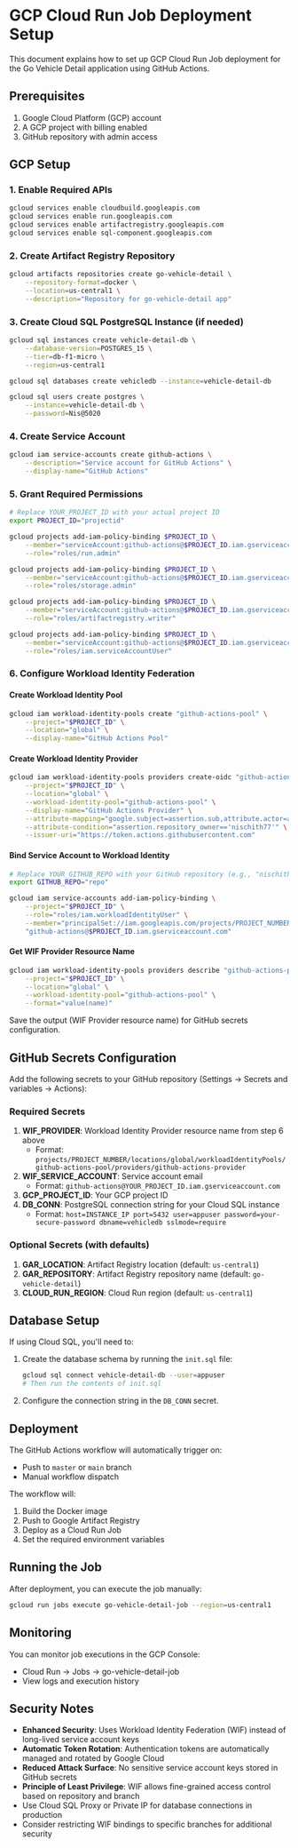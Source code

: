 # GCP Cloud Run Job Deployment Setup

This document explains how to set up GCP Cloud Run Job deployment for the Go Vehicle Detail application using GitHub Actions.

## Prerequisites

1. Google Cloud Platform (GCP) account
2. A GCP project with billing enabled
3. GitHub repository with admin access

## GCP Setup

### 1. Enable Required APIs

```bash
gcloud services enable cloudbuild.googleapis.com
gcloud services enable run.googleapis.com
gcloud services enable artifactregistry.googleapis.com
gcloud services enable sql-component.googleapis.com
```

### 2. Create Artifact Registry Repository

```bash
gcloud artifacts repositories create go-vehicle-detail \
    --repository-format=docker \
    --location=us-central1 \
    --description="Repository for go-vehicle-detail app"
```

### 3. Create Cloud SQL PostgreSQL Instance (if needed)

```bash
gcloud sql instances create vehicle-detail-db \
    --database-version=POSTGRES_15 \
    --tier=db-f1-micro \
    --region=us-central1

gcloud sql databases create vehicledb --instance=vehicle-detail-db

gcloud sql users create postgres \
    --instance=vehicle-detail-db \
    --password=Nis@5020
```

### 4. Create Service Account

```bash
gcloud iam service-accounts create github-actions \
    --description="Service account for GitHub Actions" \
    --display-name="GitHub Actions"
```

### 5. Grant Required Permissions

```bash
# Replace YOUR_PROJECT_ID with your actual project ID
export PROJECT_ID="projectid"

gcloud projects add-iam-policy-binding $PROJECT_ID \
    --member="serviceAccount:github-actions@$PROJECT_ID.iam.gserviceaccount.com" \
    --role="roles/run.admin"

gcloud projects add-iam-policy-binding $PROJECT_ID \
    --member="serviceAccount:github-actions@$PROJECT_ID.iam.gserviceaccount.com" \
    --role="roles/storage.admin"

gcloud projects add-iam-policy-binding $PROJECT_ID \
    --member="serviceAccount:github-actions@$PROJECT_ID.iam.gserviceaccount.com" \
    --role="roles/artifactregistry.writer"

gcloud projects add-iam-policy-binding $PROJECT_ID \
    --member="serviceAccount:github-actions@$PROJECT_ID.iam.gserviceaccount.com" \
    --role="roles/iam.serviceAccountUser"
```

### 6. Configure Workload Identity Federation

#### Create Workload Identity Pool

```bash
gcloud iam workload-identity-pools create "github-actions-pool" \
    --project="$PROJECT_ID" \
    --location="global" \
    --display-name="GitHub Actions Pool"
```

#### Create Workload Identity Provider

```bash
gcloud iam workload-identity-pools providers create-oidc "github-actions-provider" \
    --project="$PROJECT_ID" \
    --location="global" \
    --workload-identity-pool="github-actions-pool" \
    --display-name="GitHub Actions Provider" \
    --attribute-mapping="google.subject=assertion.sub,attribute.actor=assertion.actor,attribute.repository=assertion.repository" \
    --attribute-condition="assertion.repository_owner=='nischith77'" \
    --issuer-uri="https://token.actions.githubusercontent.com"
```

#### Bind Service Account to Workload Identity

```bash
# Replace YOUR_GITHUB_REPO with your GitHub repository (e.g., "nischith77/go-vehicle-detail")
export GITHUB_REPO="repo"

gcloud iam service-accounts add-iam-policy-binding \
    --project="$PROJECT_ID" \
    --role="roles/iam.workloadIdentityUser" \
    --member="principalSet://iam.googleapis.com/projects/PROJECT_NUMBER/locations/global/workloadIdentityPools/github-actions-pool/attribute.repository/$GITHUB_REPO" \
    "github-actions@$PROJECT_ID.iam.gserviceaccount.com"
```

#### Get WIF Provider Resource Name

```bash
gcloud iam workload-identity-pools providers describe "github-actions-provider" \
    --project="$PROJECT_ID" \
    --location="global" \
    --workload-identity-pool="github-actions-pool" \
    --format="value(name)"
```

Save the output (WIF Provider resource name) for GitHub secrets configuration.

## GitHub Secrets Configuration

Add the following secrets to your GitHub repository (Settings → Secrets and variables → Actions):

### Required Secrets

1. **WIF_PROVIDER**: Workload Identity Provider resource name from step 6 above
   - Format: `projects/PROJECT_NUMBER/locations/global/workloadIdentityPools/github-actions-pool/providers/github-actions-provider`
2. **WIF_SERVICE_ACCOUNT**: Service account email
   - Format: `github-actions@YOUR_PROJECT_ID.iam.gserviceaccount.com`
3. **GCP_PROJECT_ID**: Your GCP project ID
4. **DB_CONN**: PostgreSQL connection string for your Cloud SQL instance
   - Format: `host=INSTANCE_IP port=5432 user=appuser password=your-secure-password dbname=vehicledb sslmode=require`

### Optional Secrets (with defaults)

1. **GAR_LOCATION**: Artifact Registry location (default: `us-central1`)
2. **GAR_REPOSITORY**: Artifact Registry repository name (default: `go-vehicle-detail`)
3. **CLOUD_RUN_REGION**: Cloud Run region (default: `us-central1`)

## Database Setup

If using Cloud SQL, you'll need to:

1. Create the database schema by running the `init.sql` file:

   ```bash
   gcloud sql connect vehicle-detail-db --user=appuser
   # Then run the contents of init.sql
   ```

2. Configure the connection string in the `DB_CONN` secret.

## Deployment

The GitHub Actions workflow will automatically trigger on:

- Push to `master` or `main` branch
- Manual workflow dispatch

The workflow will:

1. Build the Docker image
2. Push to Google Artifact Registry
3. Deploy as a Cloud Run Job
4. Set the required environment variables

## Running the Job

After deployment, you can execute the job manually:

```bash
gcloud run jobs execute go-vehicle-detail-job --region=us-central1
```

## Monitoring

You can monitor job executions in the GCP Console:

- Cloud Run → Jobs → go-vehicle-detail-job
- View logs and execution history

## Security Notes

- **Enhanced Security**: Uses Workload Identity Federation (WIF) instead of long-lived service account keys
- **Automatic Token Rotation**: Authentication tokens are automatically managed and rotated by Google Cloud
- **Reduced Attack Surface**: No sensitive service account keys stored in GitHub secrets
- **Principle of Least Privilege**: WIF allows fine-grained access control based on repository and branch
- Use Cloud SQL Proxy or Private IP for database connections in production
- Consider restricting WIF bindings to specific branches for additional security

